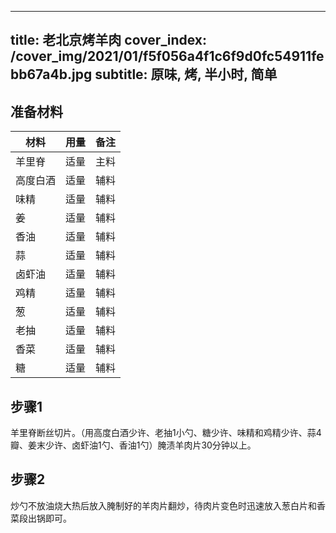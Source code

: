 
---
title: 老北京烤羊肉
cover_index: /cover_img/2021/01/f5f056a4f1c6f9d0fc54911febb67a4b.jpg
subtitle: 原味, 烤, 半小时, 简单
---

## 准备材料

| 材料     | 用量 | 备注|
| ------- | ----- | --- |
| 羊里脊 | 适量| 主料 |
| 高度白酒 | 适量| 辅料 |
| 味精 | 适量| 辅料 |
| 姜 | 适量| 辅料 |
| 香油 | 适量| 辅料 |
| 蒜 | 适量| 辅料 |
| 卤虾油 | 适量| 辅料 |
| 鸡精 | 适量| 辅料 |
| 葱 | 适量| 辅料 |
| 老抽 | 适量| 辅料 |
| 香菜 | 适量| 辅料 |
| 糖 | 适量| 辅料 |

## 步骤1

羊里脊断丝切片。（用高度白酒少许、老抽1小勺、糖少许、味精和鸡精少许、蒜4瓣、姜末少许、卤虾油1勺、香油1勺）腌渍羊肉片30分钟以上。

## 步骤2

炒勺不放油烧大热后放入腌制好的羊肉片翻炒，待肉片变色时迅速放入葱白片和香菜段出锅即可。

